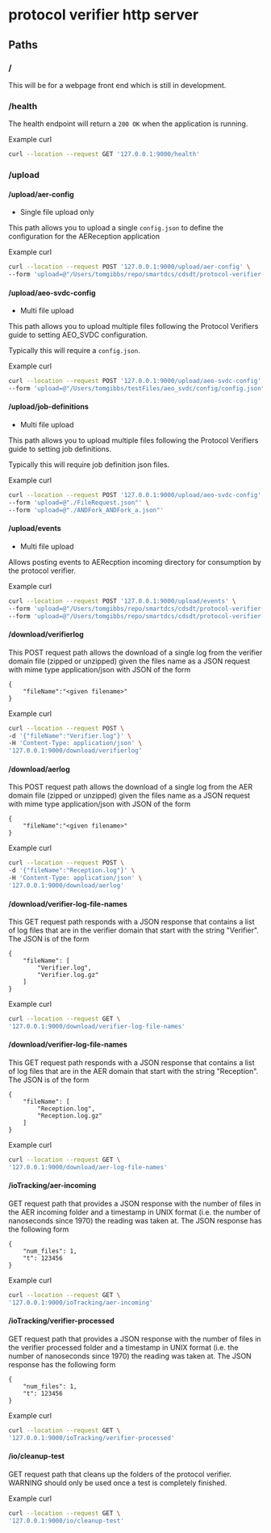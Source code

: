 # protocol verifier http server

## Paths

### /

This will be for a webpage front end which is still in development.

### /health

The health endpoint will return a `200 OK` when the application is running. 

Example curl
```bash
curl --location --request GET '127.0.0.1:9000/health'
```

### /upload

#### /upload/aer-config

- Single file upload only

This path allows you to upload a single `config.json` to define the configuration for the AEReception application

Example curl
```bash
curl --location --request POST '127.0.0.1:9000/upload/aer-config' \
--form 'upload=@"/Users/tomgibbs/repo/smartdcs/cdsdt/protocol-verifier-http-server/testFiles/aereception/config.json"'
```

#### /upload/aeo-svdc-config

- Multi file upload

This path allows you to upload multiple files following the Protocol Verifiers guide to setting AEO_SVDC configuration.

Typically this will require a `config.json`.

Example curl
```bash
curl --location --request POST '127.0.0.1:9000/upload/aeo-svdc-config' \
--form 'upload=@"/Users/tomgibbs/testFiles/aeo_svdc/config/config.json"'
```

#### /upload/job-definitions

- Multi file upload

This path allows you to upload multiple files following the Protocol Verifiers guide to setting job definitions.

Typically this will require job definition json files.

Example curl
```bash
curl --location --request POST '127.0.0.1:9000/upload/aeo-svdc-config' \
--form 'upload=@"./FileRequest.json"' \
--form 'upload=@"./ANDFork_ANDFork_a.json"'
```

#### /upload/events

- Multi file upload

Allows posting events to AERecption incoming directory for consumption by the protocol verifier.

Example curl
```bash
curl --location --request POST '127.0.0.1:9000/upload/events' \
--form 'upload=@"/Users/tomgibbs/repo/smartdcs/cdsdt/protocol-verifier-http-server/testFiles/events/FileRequest_HappyPath.json"' \
--form 'upload=@"/Users/tomgibbs/repo/smartdcs/cdsdt/protocol-verifier-http-server/testFiles/events/FileRequest_LoopConstraintViolation.json"'
```

#### /download/verifierlog

This POST request path allows the download of a single log from the verifier domain file (zipped or unzipped) given the files name as a JSON request with mime type application/json with JSON of the form 
```
{
    "fileName":"<given filename>"
}
```

Example curl
```bash
curl --location --request POST \
-d '{"fileName":"Verifier.log"}' \
-H 'Content-Type: application/json' \ 
'127.0.0.1:9000/download/verifierlog'
```

#### /download/aerlog

This POST request path allows the download of a single log from the AER domain file (zipped or unzipped) given the files name as a JSON request with mime type application/json with JSON of the form 
```
{
    "fileName":"<given filename>"
}
```

Example curl
```bash
curl --location --request POST \
-d '{"fileName":"Reception.log"}' \
-H 'Content-Type: application/json' \ 
'127.0.0.1:9000/download/aerlog'
```

#### /download/verifier-log-file-names

This GET request path responds with a JSON response that contains a list of log files that are in the verifier domain that start with the string "Verifier". The JSON is of the form
```
{
    "fileName": [
        "Verifier.log",
        "Verifier.log.gz"
    ]
}
```

Example curl
```bash
curl --location --request GET \
'127.0.0.1:9000/download/verifier-log-file-names'
```

#### /download/verifier-log-file-names

This GET request path responds with a JSON response that contains a list of log files that are in the AER domain that start with the string "Reception". The JSON is of the form
```
{
    "fileName": [
        "Reception.log",
        "Reception.log.gz"
    ]
}
```

Example curl
```bash
curl --location --request GET \
'127.0.0.1:9000/download/aer-log-file-names'
```

#### /ioTracking/aer-incoming

GET request path that provides a JSON response with the number of files in the AER incoming folder and a timestamp in UNIX format (i.e. the number of nanoseconds since 1970) the reading was taken at. The JSON response has the following form
```
{
    "num_files": 1,
    "t": 123456
}
```

Example curl
```bash
curl --location --request GET \
'127.0.0.1:9000/ioTracking/aer-incoming'
```

#### /ioTracking/verifier-processed

GET request path that provides a JSON response with the number of files in the verifier processed folder and a timestamp in UNIX format (i.e. the number of nanoseconds since 1970) the reading was taken at. The JSON response has the following form
```
{
    "num_files": 1,
    "t": 123456
}
```

Example curl
```bash
curl --location --request GET \
'127.0.0.1:9000/ioTracking/verifier-processed'
```

#### /io/cleanup-test

GET request path that cleans up the folders of the protocol verifier. WARNING should only be used once a test is completely finished.


Example curl
```bash
curl --location --request GET \
'127.0.0.1:9000/io/cleanup-test'
```